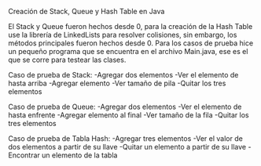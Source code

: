 Creación de Stack, Queue y Hash Table en Java

El Stack y Queue fueron hechos desde 0, para la creación de la Hash Table use la librería de LinkedLists para resolver colisiones, sin embargo, los métodos principales fueron hechos desde 0.
Para los casos de prueba hice un pequeño programa que se encuentra en el archivo Main.java, ese es el que se corre para testear las clases.

Caso de prueba de Stack:
-Agregar dos elementos
-Ver el elemento de hasta arriba
-Agregar elemento
-Ver tamaño de pila
-Quitar los tres elementos

Caso de prueba de Queue:
-Agregar dos elementos
-Ver el elemento de hasta enfrente
-Agregar elemento al final
-Ver tamaño de la fila
-Quitar los tres elementos

Caso de prueba de Tabla Hash:
-Agregar tres elementos
-Ver el valor de dos elementos a partir de su llave
-Quitar un elemento a partir de su llave
-Encontrar un elemento de la tabla
